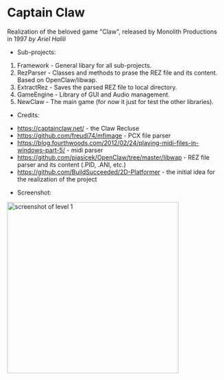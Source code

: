 # Captain Claw
Realization of the beloved game "Claw", released by Monolith Productions in 1997
_by Ariel Halili_

* Sub-projects:
1. Framework  - General libary for all sub-projects.
1. RezParser  - Classes and methods to prase the REZ file and its content. Based on OpenClaw/libwap.
1. ExtractRez - Saves the parsed REZ file to local directory.
1. GameEngine - Library of GUI and Audio management.
1. NewClaw    - The main game (for now it just for test the other libraries).


* Credits:
 - https://captainclaw.net/ - the Claw Recluse
 - https://github.com/freudi74/mfimage - PCX file parser
 - https://blog.fourthwoods.com/2012/02/24/playing-midi-files-in-windows-part-5/ - midi parser
 - https://github.com/pjasicek/OpenClaw/tree/master/libwap - REZ file parser and its content (.PID, .ANI, etc.)
 - https://github.com/BuildSucceeded/2D-Platformer - the initial idea for the realization of the project

* Screenshot:
<img src="./screenshot.png" alt="screenshot of level 1" height="400"/>
